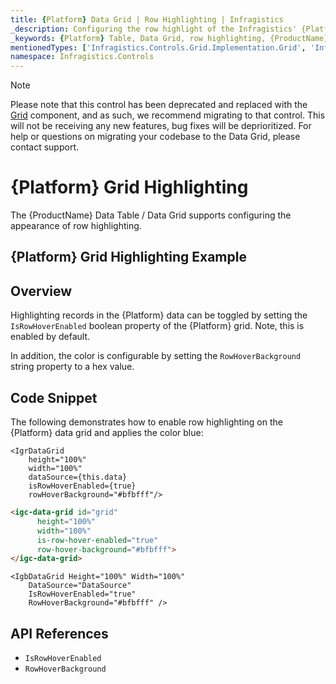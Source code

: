 ```yaml
---
title: {Platform} Data Grid | Row Highlighting | Infragistics
_description: Configuring the row highlight of the Infragistics' {Platform} data grid on mouse over. Learn how to configure row highlight for the {ProductName} table.
_keywords: {Platform} Table, Data Grid, row highlighting, {ProductName}, Infragistics
mentionedTypes: ['Infragistics.Controls.Grid.Implementation.Grid', 'Infragistics.Controls.Grid.Implementation.Column']
namespace: Infragistics.Controls
---
```


<!-- Blazor, WebComponents -->

> [!Note]
Please note that this control has been deprecated and replaced with the [Grid](../data-grid.md) component, and as such, we recommend migrating to that control. This will not be receiving any new features, bug fixes will be deprioritized. For help or questions on migrating your codebase to the Data Grid, please contact support.

<!-- end: Blazor, WebComponents -->

# {Platform} Grid Highlighting

The {ProductName} Data Table / Data Grid supports configuring the appearance of row highlighting.

## {Platform} Grid Highlighting Example


<code-view style="height: 600px"
           data-demos-base-url="{environment:dvDemosBaseUrl}"
           iframe-src="{environment:dvDemosBaseUrl}/grids/data-grid-row-highlighting"
           alt="{Platform} Grid Highlighting Example"
           github-src="grids/data-grid/row-highlighting">
</code-view>

<div class="divider--half"></div>

## Overview

Highlighting records in the {Platform} data can be toggled by setting the `IsRowHoverEnabled` boolean property of the {Platform} grid. Note, this is enabled by default.

In addition, the color is configurable by setting the `RowHoverBackground` string property to a hex value.

## Code Snippet

The following demonstrates how to enable row highlighting on the {Platform} data grid and applies the color blue:

```tsx
<IgrDataGrid
    height="100%"
    width="100%"
    dataSource={this.data}
    isRowHoverEnabled={true}
    rowHoverBackground="#bfbfff"/>
```

```html
<igc-data-grid id="grid"
      height="100%"
      width="100%"
      is-row-hover-enabled="true"
      row-hover-background="#bfbfff">
</igc-data-grid>
```

```razor
<IgbDataGrid Height="100%" Width="100%"
    DataSource="DataSource"
    IsRowHoverEnabled="true"
    RowHoverBackground="#bfbfff" />
```

## API References

 - `IsRowHoverEnabled`
 - `RowHoverBackground`